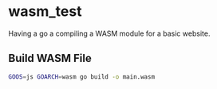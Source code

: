 # wasm_test
Having a go a compiling a WASM module for a basic website.

## Build WASM File

```bash
GOOS=js GOARCH=wasm go build -o main.wasm
```